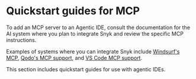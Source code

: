 # Quickstart guides for MCP

To add an MCP server to an Agentic IDE, consult the documentation for the AI system where you plan to integrate Snyk and review the specific MCP instructions.

Examples of systems where you can integrate Snyk include [Windsurf's MCP](https://docs.windsurf.com/windsurf/mcp), [Qodo's MCP support](https://docs.qodo.ai/qodo-documentation/qodo-gen/qodo-gen-chat/agentic-mode/agentic-tools-mcps), and [VS Code MCP support](https://code.visualstudio.com/docs/copilot/chat/mcp-servers).

This section includes quickstart guides for use with agentic IDEs.
